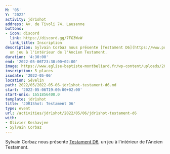 ```yaml
---
M: '05'
Y: '2022'
activity: jdr1shot
address: Av. de Tivoli 74, Lausanne
buttons:
- icon: discord
  link: https://discord.gg/7FG3WvW
  link_title: Inscription
description: Sylvain Corbaz nous présente [Testament D6](https://www.pointkt.org/wp-content/uploads/2021/06/Testament-d6-1.2.pdf),
  un jeu à l'intérieur de l'Ancien Testament.
duration: '4:30:00'
end: '2022-05-06T23:30:00+02:00'
image: https://www.eglise-baptiste-montbeliard.fr/wp-content/uploads/2022/02/Exode.jpg
inscription: 5 places
isodate: '2022-05-06'
location: Sévelin
path: 2022/05/2022-05-06-jdr1shot-testament-d6.md
start: '2022-05-06T19:00:00+02:00'
start-unix: 1651856400.0
template: jdr1shot
title: 'JDR1Shot: Testament D6'
type: event
url: /activities/jdr1shot/2022/05/06/jdr1shot-testament-d6
with:
- Olivier Keshavjee
- Sylvain Corbaz
---
```

Sylvain Corbaz nous présente [Testament D6](https://www.pointkt.org/wp-content/uploads/2021/06/Testament-d6-1.2.pdf), un jeu à l'intérieur de l'Ancien Testament.